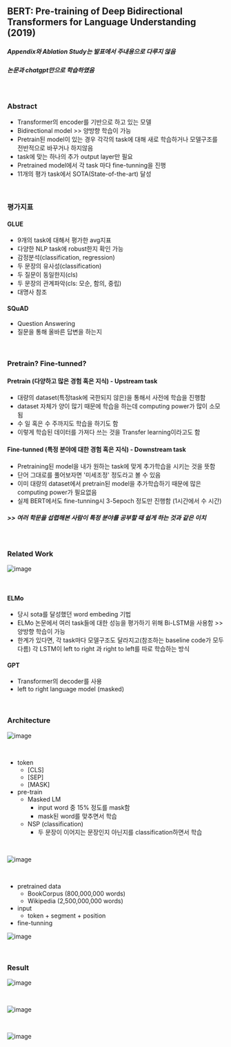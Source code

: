 ## BERT: Pre-training of Deep Bidirectional Transformers for Language Understanding (2019)
##### Appendix와 Ablation Study는 발표에서 주내용으로 다루지 않음
##### 논문과 chatgpt만으로 학습하였음

<br>

### Abstract
- Transformer의 encoder를 기반으로 하고 있는 모델
- Bidirectional model >> 양방향 학습이 가능
- Pretrain된 model이 있는 경우 각각의 task에 대해 새로 학습하거나 모델구조를 전반적으로 바꾸거나 하지않음
- task에 맞는 하나의 추가 output layer만 필요
- Pretrained model에서 각 task 마다 fine-tunning을 진행
- 11개의 평가 task에서 SOTA(State-of-the-art) 달성

<br>

### 평가지표
#### GLUE
- 9개의 task에 대해서 평가한 avg지표
- 다양한 NLP task에 robust한지 확인 가능
- 감정분석(classification, regression)
- 두 문장의 유사성(classification)
- 두 질문이 동일한지(cls)
- 두 문장의 관계파악(cls: 모순, 함의, 중립)
- 대명사 참조

#### SQuAD
- Question Answering
- 질문을 통해 올바른 답변을 하는지

<br>

### Pretrain? Fine-tunned?
#### Pretrain (다양하고 많은 경험 혹은 지식) - Upstream task
- 대량의 dataset(특정task에 국한되지 않은)을 통해서 사전에 학습을 진행함
- dataset 자체가 양이 많기 때문에 학습을 하는데 computing power가 많이 소모됨
- 수 일 혹은 수 주까지도 학습을 하기도 함
- 이렇게 학습된 데이터를 가져다 쓰는 것을 Transfer learning이라고도 함

#### Fine-tunned (특정 분야에 대한 경험 혹은 지식) - Downstream task
- Pretraining된 model을 내가 원하는 task에 맞게 추가학습을 시키는 것을 뜻함
- 단어 그대로를 풀어보자면 '미세조정' 정도라고 볼 수 있음
- 이미 대량의 dataset에서 pretrain된 model을 추가학습하기 때문에 많은 computing power가 필요없음
- 실제 BERT에서도 fine-tunning시 3-5epoch 정도만 진행함 (1시간에서 수 시간)

##### >> 여러 학문을 섭렵해본 사람이 특정 분야를 공부할 때 쉽게 하는 것과 같은 이치

<br>

### Related Work
![image](https://user-images.githubusercontent.com/92671224/220243376-bcf8173d-d5ce-47f8-8732-312ff312554d.png)

<br>

#### ELMo
- 당시 sota를 달성했던 word embeding 기법
- ELMo 논문에서 여러 task들에 대한 성능을 평가하기 위해 Bi-LSTM을 사용함 >> 양방향 학습이 가능
- 한계가 있다면, 각 task마다 모델구조도 달라지고(참조하는 baseline code가 모두 다름) 각 LSTM이 left to right 과 right to left를 따로 학습하는 방식

#### GPT
- Transformer의 decoder를 사용
- left to right language model (masked)

<br>

### Architecture
![image](https://user-images.githubusercontent.com/92671224/220242314-f916f738-f276-417a-9f1a-a9e301ce88a5.png)

<br>

- token
    - [CLS]
    - [SEP]
    - [MASK]
- pre-train
    - Masked LM
       - input word 중 15% 정도를 mask함
       - mask된 word를 맞추면서 학습
    - NSP (classification)
       - 두 문장이 이어지는 문장인지 아닌지를 classification하면서 학습

<br>

![image](https://user-images.githubusercontent.com/92671224/220242860-bf33d5d1-c242-487e-92ac-925cfaa11af7.png)

<br>

- pretrained data
    - BookCorpus (800,000,000 words)
    - Wikipedia (2,500,000,000 words)
- input
    - token + segment + position
- fine-tunning

![image](https://user-images.githubusercontent.com/92671224/220243510-08056272-8f35-40cd-8071-ab3542e5b443.png)

<br>

### Result
![image](https://user-images.githubusercontent.com/92671224/220243673-03793ded-aa7a-4eba-80f5-c768363d1ab0.png)

<br>

![image](https://user-images.githubusercontent.com/92671224/220243868-ea750139-b2e4-4811-940a-706b9d6c6fe7.png)

<br>

![image](https://user-images.githubusercontent.com/92671224/220247715-98daf2c8-ab26-4a22-b367-0d44ef06f75b.png)

